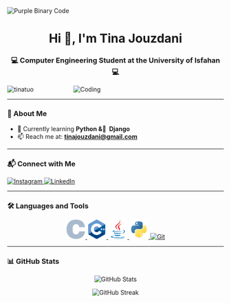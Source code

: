 <!-- Banner -->
<img src="https://img.freepik.com/premium-photo/abstract-purple-binary-code-background_684882-1149.jpg" alt="Purple Binary Code" height="250" width="100%">

<h1 align="center">Hi 👋, I'm Tina Jouzdani</h1>
<h3 align="center">💻 Computer Engineering Student at the University of Isfahan 💻</h3>

<!-- Animated Coding GIF -->
<img align="right" alt="Coding" width="350" src="https://cdn.dribbble.com/users/1364029/screenshots/16093268/media/68e82a7fb4904614a9066d6b540c14b2.gif">

<!-- Profile Views -->
<p align="left">
  <img src="https://komarev.com/ghpvc/?username=tinatuo&label=Profile%20views&color=ff69b4&style=for-the-badge" alt="tinatuo" />
</p>

---

### 🌱 About Me  
- 🚀 Currently learning **Python & ِ Django**  
- 📫 Reach me at: **tinajouzdani@gmail.com**  

---

### 📬 Connect with Me  
<p align="left">
  <a href="https://instagram.com/tina_tuo" target="_blank">
    <img src="https://img.shields.io/badge/Instagram-%23E4405F.svg?&style=for-the-badge&logo=instagram&logoColor=white" alt="Instagram"/>
  </a>
  <a href="[https://linkedin.com/in/tina-jouzdani](https://www.linkedin.com/in/tin-jouzdani-0a392b379?utm_source=share&utm_campaign=share_via&utm_content=profile&utm_medium=android_app)" target="_blank">
    <img src="https://img.shields.io/badge/LinkedIn-%230077B5.svg?&style=for-the-badge&logo=linkedin&logoColor=white" alt="LinkedIn"/>
  </a>
</p>

---

### 🛠 Languages and Tools  
<p align="center">
  <a href="https://www.cprogramming.com/" target="_blank" rel="noreferrer"> 
    <img src="https://raw.githubusercontent.com/devicons/devicon/master/icons/c/c-original.svg" alt="C" width="45" height="45"/> 
  </a>
  <a href="https://www.w3schools.com/cpp/" target="_blank" rel="noreferrer"> 
    <img src="https://raw.githubusercontent.com/devicons/devicon/master/icons/cplusplus/cplusplus-original.svg" alt="C++" width="45" height="45"/> 
  </a>
  <a href="https://www.java.com" target="_blank" rel="noreferrer"> 
    <img src="https://raw.githubusercontent.com/devicons/devicon/master/icons/java/java-original.svg" alt="Java" width="45" height="45"/> 
  </a>
  <a href="https://www.python.org" target="_blank" rel="noreferrer"> 
    <img src="https://raw.githubusercontent.com/devicons/devicon/master/icons/python/python-original.svg" alt="Python" width="45" height="45"/> 
  </a>
  <a href="https://git-scm.com/" target="_blank" rel="noreferrer"> 
    <img src="https://www.vectorlogo.zone/logos/git-scm/git-scm-icon.svg" alt="Git" width="45" height="45"/> 
  </a>
</p>

---

### 📊 GitHub Stats  
<p align="center">
  <img src="https://github-readme-stats.vercel.app/api?username=tinatuo&show_icons=true&theme=tokyonight&count_private=true&hide_border=true" alt="GitHub Stats"/>
</p>

<p align="center">
  <img src="https://github-readme-streak-stats.herokuapp.com/?user=tinatuo&theme=tokyonight&hide_border=true" alt="GitHub Streak"/>
</p>
